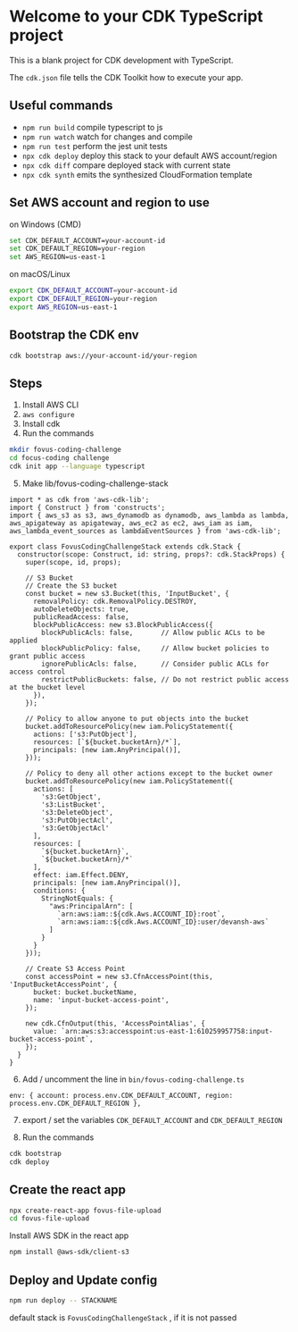 # Welcome to your CDK TypeScript project

This is a blank project for CDK development with TypeScript.

The `cdk.json` file tells the CDK Toolkit how to execute your app.

## Useful commands

* `npm run build`   compile typescript to js
* `npm run watch`   watch for changes and compile
* `npm run test`    perform the jest unit tests
* `npx cdk deploy`  deploy this stack to your default AWS account/region
* `npx cdk diff`    compare deployed stack with current state
* `npx cdk synth`   emits the synthesized CloudFormation template


## Set AWS account and region to use

on Windows (CMD)
```bash
set CDK_DEFAULT_ACCOUNT=your-account-id
set CDK_DEFAULT_REGION=your-region
set AWS_REGION=us-east-1
```

on macOS/Linux
```bash
export CDK_DEFAULT_ACCOUNT=your-account-id
export CDK_DEFAULT_REGION=your-region
export AWS_REGION=us-east-1
```

## Bootstrap the CDK env

```bash
cdk bootstrap aws://your-account-id/your-region
```

## Steps

1. Install AWS CLI
2. `aws configure`
3. Install cdk 
4. Run the commands
```bash
mkdir fovus-coding-challenge
cd focus-coding challenge
cdk init app --language typescript
```
5. Make lib/fovus-coding-challenge-stack

```
import * as cdk from 'aws-cdk-lib';
import { Construct } from 'constructs';
import { aws_s3 as s3, aws_dynamodb as dynamodb, aws_lambda as lambda, aws_apigateway as apigateway, aws_ec2 as ec2, aws_iam as iam, aws_lambda_event_sources as lambdaEventSources } from 'aws-cdk-lib';

export class FovusCodingChallengeStack extends cdk.Stack {
  constructor(scope: Construct, id: string, props?: cdk.StackProps) {
    super(scope, id, props);

    // S3 Bucket
    // Create the S3 bucket
    const bucket = new s3.Bucket(this, 'InputBucket', {
      removalPolicy: cdk.RemovalPolicy.DESTROY,
      autoDeleteObjects: true,
      publicReadAccess: false,
      blockPublicAccess: new s3.BlockPublicAccess({
        blockPublicAcls: false,       // Allow public ACLs to be applied
        blockPublicPolicy: false,     // Allow bucket policies to grant public access
        ignorePublicAcls: false,      // Consider public ACLs for access control
        restrictPublicBuckets: false, // Do not restrict public access at the bucket level
      }),
    });

    // Policy to allow anyone to put objects into the bucket
    bucket.addToResourcePolicy(new iam.PolicyStatement({
      actions: ['s3:PutObject'],
      resources: [`${bucket.bucketArn}/*`],
      principals: [new iam.AnyPrincipal()],
    }));

    // Policy to deny all other actions except to the bucket owner
    bucket.addToResourcePolicy(new iam.PolicyStatement({
      actions: [
        's3:GetObject',
        's3:ListBucket',
        's3:DeleteObject',
        's3:PutObjectAcl',
        's3:GetObjectAcl'
      ],
      resources: [
        `${bucket.bucketArn}`,
        `${bucket.bucketArn}/*`
      ],
      effect: iam.Effect.DENY,
      principals: [new iam.AnyPrincipal()],
      conditions: {
        StringNotEquals: {
          "aws:PrincipalArn": [
            `arn:aws:iam::${cdk.Aws.ACCOUNT_ID}:root`,
            `arn:aws:iam::${cdk.Aws.ACCOUNT_ID}:user/devansh-aws`
          ]
        }
      }
    }));

    // Create S3 Access Point
    const accessPoint = new s3.CfnAccessPoint(this, 'InputBucketAccessPoint', {
      bucket: bucket.bucketName,
      name: 'input-bucket-access-point',
    });

    new cdk.CfnOutput(this, 'AccessPointAlias', {
      value: `arn:aws:s3:accesspoint:us-east-1:610259957758:input-bucket-access-point`,
    });
  }
}

```
6. Add / uncomment the line in `bin/fovus-coding-challenge.ts`
```
env: { account: process.env.CDK_DEFAULT_ACCOUNT, region: process.env.CDK_DEFAULT_REGION },
```
7. export / set the variables `CDK_DEFAULT_ACCOUNT` and `CDK_DEFAULT_REGION`

8. Run the commands
```bash
cdk bootstrap
cdk deploy
```

## Create the react app
```bash
npx create-react-app fovus-file-upload
cd fovus-file-upload
```
Install AWS SDK in the react app
```bash
npm install @aws-sdk/client-s3
```

## Deploy and Update config
```bash
npm run deploy -- STACKNAME
```
default stack is `FovusCodingChallengeStack` , if it is not passed
